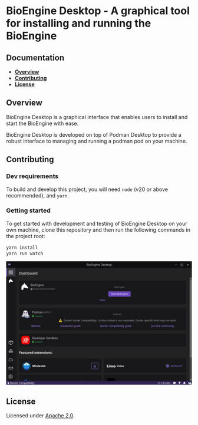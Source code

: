 # BioEngine Desktop - A graphical tool for installing and running the BioEngine

## Documentation

- [**Overview**](#overview)
- [**Contributing**](#contributing)
- [**License**](#license)

## Overview

BioEngine Desktop is a graphical interface that enables users to install and start the BioEngine with ease.  

BioEngine Desktop is developed on top of Podman Desktop to provide a robust interface to managing and running a podman pod on your machine. 

## Contributing

### Dev requirements

To build and develop this project, you will need `node` (v20 or above recommended), and `yarn`. 

### Getting started

To get started with development and testing of BioEngine Desktop on your own machine, clone this repository and then run the following commands in the 
project root: 

```terminal
yarn install
yarn run watch
```

![Start screen](docs/screenshot_start.png)


## License

Licensed under [Apache 2.0](LICENSE).
